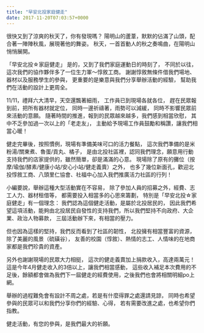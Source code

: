 ```yaml
---
title: "早安北投家庭健走"
date: 2017-11-20T07:03:57+0000
---
```


很快又到了涼爽的秋天了，你有發現嗎？
陽明山的蘆葦，默默的佔滿了山頭，配合著一陣陣秋風，展現著他的舞姿。
秋天，一首首動人的秋之奏鳴曲，在陽明山悄悄展開。

「早安北投☆家庭健走」
是的，又到了我們家庭運動日的時刻了，
不同於以往，
這次我們的協作夥伴多了一位生力軍～惇敘工商。
謝謝惇敘無條件借我們場地、器材以及服務學生的參與，
更重要的是樂意與我們分享舉辦活動的經驗，
幫助我們在活動的設計上更周全。

11/11，禮拜六大清早，天空還飄著細雨，
工作員已到現場各就各位，
趕在民眾報到前，把所有器材就定位，
同時一邊祈禱著，雨勢可以減緩，
同時不影響民眾前來活動的意願。
隨著時間的推進，報到的民眾越來越多，我們感到相當欣慰，
其中不乏參加過一次以上的「老走友」，
主動給予現場工作員鼓勵和稱讚，讓我們相當心暖！

健走完畢後，按照慣例，現場有準備美味可口的活力餐點，
這次我們準備的是米粉湯/關東煮、魯蛋/貢丸、橘子，
是由北投社區裡，認同我們理念，願意用行動支持我們的店家提供的，雖然簡單，卻是滿滿的心意。
現場除了原有的攤位（按摩/瑜伽/酵素/健康小站/安心小站/健走義賣）之外，
也多了幾位新面孔，歡迎北投惇敘工商、八頭里仁協會、社福中心加入我們推廣活力社區的行列！

小編要說，舉辦這種大型活動實在不容易，
除了參加人員的招募之外，經費、志工人力、器材租借等，
都需要投入相當多的心思來籌劃，
特別是「早安北投☆家庭健走」有一個理念：
我們認為這個健走活動，是屬於北投居民的，
因此我們希望這項活動，能夠由北投居民自發性的支持我們，所以我們堅持不向政府、大企業、政治人物募款，
三屆活動辦下來，有相當的壓力。

但也因為這樣的堅持，我們反而看到了社區的韌性，
北投擁有相當豐富的資源，除了美麗的風景（硫磺谷），
友善的校園（惇敘）、熱情的志工、人情味的在地商家都是我們珍貴的資產。

另外也謝謝現場的民眾大力相挺，
這次的健走義賣加上捐款收入，高達兩萬元！
這是今年4月健走收入的3倍以上，讓我們相當感動，
這些收入補足本次費用的不足後，餘額都會做為我們下一屆健走的經費使用，之後我們也會將相關明細po上網。

舉辦的過程難免會有設計不周之處，若是有什麼得罪之處還請見諒，
同時也希望參與的民眾可以和我們分享你們的經驗、心得，
若有需要改進之處，也希望你們指教。

健走活動，有您的參與，是我們最大的祈願。
